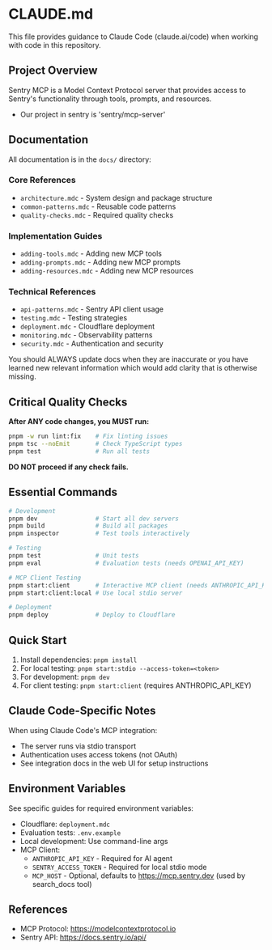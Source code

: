 # CLAUDE.md

This file provides guidance to Claude Code (claude.ai/code) when working with code in this repository.

## Project Overview

Sentry MCP is a Model Context Protocol server that provides access to Sentry's functionality through tools, prompts, and resources.

- Our project in sentry is 'sentry/mcp-server'

## Documentation

All documentation is in the `docs/` directory:

### Core References

- `architecture.mdc` - System design and package structure
- `common-patterns.mdc` - Reusable code patterns
- `quality-checks.mdc` - Required quality checks

### Implementation Guides

- `adding-tools.mdc` - Adding new MCP tools
- `adding-prompts.mdc` - Adding new MCP prompts
- `adding-resources.mdc` - Adding new MCP resources

### Technical References

- `api-patterns.mdc` - Sentry API client usage
- `testing.mdc` - Testing strategies
- `deployment.mdc` - Cloudflare deployment
- `monitoring.mdc` - Observability patterns
- `security.mdc` - Authentication and security

You should ALWAYS update docs when they are inaccurate or you have learned new relevant information which would add clarity that is otherwise missing.

## Critical Quality Checks

**After ANY code changes, you MUST run:**

```bash
pnpm -w run lint:fix    # Fix linting issues
pnpm tsc --noEmit       # Check TypeScript types
pnpm test               # Run all tests
```

**DO NOT proceed if any check fails.**

## Essential Commands

```bash
# Development
pnpm dev                # Start all dev servers
pnpm build              # Build all packages
pnpm inspector          # Test tools interactively

# Testing
pnpm test               # Unit tests
pnpm eval               # Evaluation tests (needs OPENAI_API_KEY)

# MCP Client Testing
pnpm start:client       # Interactive MCP client (needs ANTHROPIC_API_KEY)
pnpm start:client:local # Use local stdio server

# Deployment
pnpm deploy             # Deploy to Cloudflare
```

## Quick Start

1. Install dependencies: `pnpm install`
2. For local testing: `pnpm start:stdio --access-token=<token>`
3. For development: `pnpm dev`
4. For client testing: `pnpm start:client` (requires ANTHROPIC_API_KEY)

## Claude Code-Specific Notes

When using Claude Code's MCP integration:

- The server runs via stdio transport
- Authentication uses access tokens (not OAuth)
- See integration docs in the web UI for setup instructions

## Environment Variables

See specific guides for required environment variables:

- Cloudflare: `deployment.mdc`
- Evaluation tests: `.env.example`
- Local development: Use command-line args
- MCP Client:
  - `ANTHROPIC_API_KEY` - Required for AI agent
  - `SENTRY_ACCESS_TOKEN` - Required for local stdio mode
  - `MCP_HOST` - Optional, defaults to https://mcp.sentry.dev (used by search_docs tool)

## References

- MCP Protocol: https://modelcontextprotocol.io
- Sentry API: https://docs.sentry.io/api/
